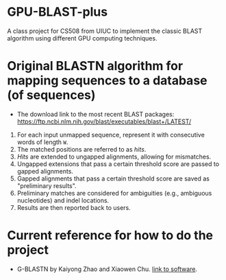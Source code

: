 # GPU-BLAST-plus
A class project for CS508 from UIUC to implement the classic BLAST algorithm using different GPU computing techniques. 


# Original BLASTN algorithm for mapping sequences to a database (of sequences)
* The download link to the most recent BLAST packages: <https://ftp.ncbi.nlm.nih.gov/blast/executables/blast+/LATEST/>

1. For each input unmapped sequence, represent it with consecutive words of length `W`.
2. The matched positions are referred to as _hits_.
3. _Hits_ are extended to ungapped alignments, allowing for mismatches. 
4. Ungapped extensions that pass a certain threshold score are passed to gapped alignments.
5. Gapped alignments that pass a certain threshold score are saved as "preliminary results".
6. Preliminary matches are considered for ambiguities (e.g., ambiguous nucleotides) and indel locations.
7. Results are then reported back to users.

# Current reference for how to do the project
* G-BLASTN by Kaiyong Zhao and Xiaowen Chu. [link to software](http://www.comp.hkbu.edu.hk/~chxw/software/G-BLASTN.html).

